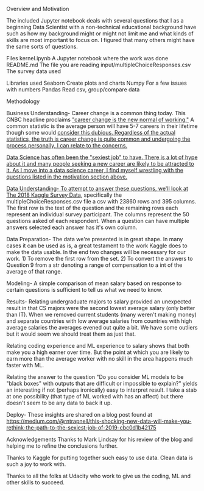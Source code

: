Overview and Motivation

The included Jupyter notebook deals with several questions that I as a beginning Data Scientist with
a non-technical educational background have such as how my background might or might not limit me and what kinds of skills are most important to focus on. I figured that many others might have the same sorts of questions.

Files
kernel.ipynb                      A Jupyter notebook where the work was done
README.md                         The file you are reading
input/multipleChoiceResponses.csv The survey data used

Libraries used
Seaborn       Create plots and charts
Numpy         For a few issues with numbers
Pandas        Read csv, group/compare data

Methodology

Business Understanding- Career change is a common thing today. This CNBC headline proclaims <a href="https://www.cnbc.com/2016/04/26/career-change-is-the-new-normal-of-working.html">"career change is the new normal of working."</a> A common statistic is the average person will have 5-7 careers in their lifetime though some would <a href="https://www.wsj.com/articles/SB10001424052748704206804575468162805877990"> consider this dubious.  Regardless of the actual statistics, the truth is career change is quite common and undergoing the process personally, I can relate to the concerns.

Data Science has often been the "sexiest job" to have. There is a lot of hype about it and many people seeking a new career are likely to be attracted to it. As I move into a data science career, I find myself wrestling with the questions listed in the motivation section above.

Data Understanding- To attempt to answer these questions, we'll look at <a href="https://www.kaggle.com/kaggle/kaggle-survey-2018"> The 2018 Kaggle Survey Data</a>, specifically the multipleChoiceResponses.csv file a csv with 23860 rows and 395 columns. The first row is the text of the question and the remaining rows each represent an individual survey participant. The columns represent the 50 questions asked of each respondent. When a question can have multiple answers selected each answer has it's own column.

Data Preparation- The data we're presented is in great shape. In many cases it can be used as is, a great testament to the work Kaggle does to make the data usable. In the end two changes will be necessary for our work. 1) To remove the first row from the set. 2) To convert the answers to Question 9 from a str denoting a range of compensation to a int of the average of that range.

Modeling- A simple comparison of mean salary based on response to certain questions is sufficient to tell us what we need to know.

Results- Relating undergraduate majors to salary provided an unexpected result in that CS majors were the second lowest average salary (only better than IT). When we removed current students (many weren't making money) and separate countries with low average salaries from countries with high average salaries the averages evened out quite a bit. We have some outliers but it would seem we should treat them as just that.

Relating coding experience and ML experience to salary shows that both make you a high earner over time. But the point at which you are likely to earn more than the average worker with no skill in the area happens much faster with ML.

Relating the answer to the question "Do you consider ML models to be "black boxes" with outputs that are difficult or impossible to explain?" yields an interesting if not (perhaps ironically) easy to interpret result. I take a stab at one possibility (that type of ML worked with has an affect) but there doesn't seem to be any data to back it up.

Deploy- These insights are shared on a blog post found at https://medium.com/@rntrapnell/this-shocking-new-data-will-make-you-rethink-the-path-to-the-sexiest-job-of-2019-cbc0d1b42175

Acknowledgements
Thanks to Mark Lindsay for his review of the blog and helping me to refine the conclusions further.

Thanks to Kaggle for putting together such easy to use data. Clean data is such a joy to work with.

Thanks to all the folks at Udacity who work to give us the coding, ML and other skills to succeed. 
